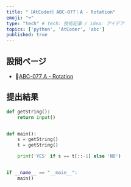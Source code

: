 ```yaml
---
title: "［AtCoder］ABC-077｜A - Rotation"
emoji: "⌨️"
type: "tech" # tech: 技術記事 / idea: アイデア
topics: ['python', 'AtCoder', 'abc']
published: true
---
```


## 設問ページ

- 🔗[ABC-077 A - Rotation](https://atcoder.jp/contests/abc077/tasks/abc077_a)

## 提出結果

```python
def getString():
    return input()


def main():
    s = getString()
    t = getString()

    print('YES' if s == t[::-1] else 'NO')


if __name__ == "__main__":
    main()
```
